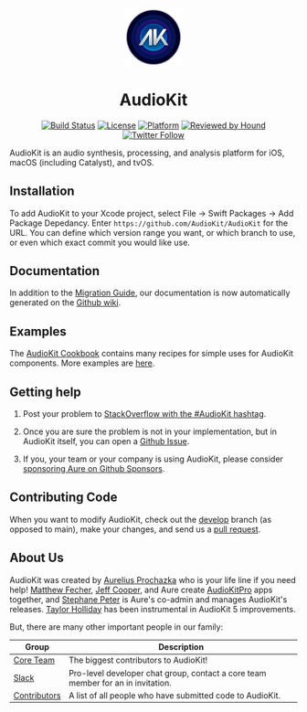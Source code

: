 <div align=center>
<img src="https://github.com/AudioKit/Cookbook/raw/main/Cookbook/Cookbook/Assets.xcassets/audiokit-icon.imageset/audiokit-icon.png" width="20%"/>
  
AudioKit
===
  
[![Build Status](https://github.com/AudioKit/AudioKit/workflows/CI/badge.svg)](https://github.com/AudioKit/AudioKit/actions?query=workflow%3ACI)
[![License](https://img.shields.io/cocoapods/l/AudioKit)](https://github.com/AudioKit/AudioKit/blob/main/LICENSE)
[![Platform](https://img.shields.io/cocoapods/p/AudioKit)](https://github.com/AudioKit/AudioKit/wiki)
[![Reviewed by Hound](https://img.shields.io/badge/Reviewed_by-Hound-8E64B0.svg)](https://houndci.com)
[![Twitter Follow](https://img.shields.io/twitter/follow/AudioKitPro.svg?style=social)](https://twitter.com/AudioKitPro)

</div>
AudioKit is an audio synthesis, processing, and analysis platform for iOS, macOS (including Catalyst), and tvOS.

## Installation

To add AudioKit to your Xcode project, select File -> Swift Packages -> Add Package Depedancy. Enter `https://github.com/AudioKit/AudioKit` for the URL.  You can define which version range you want, or which branch to use, or even which exact commit you would like use. 

## Documentation

In addition to the [Migration Guide](docs/MigrationGuide.md), our documentation is now automatically generated on the [Github wiki](https://github.com/AudioKit/AudioKit/wiki).

## Examples

The [AudioKit Cookbook](https://github.com/AudioKit/Cookbook) contains many recipes for simple uses for AudioKit components. More examples are [here](docs/Examples.md).

## Getting help

1. Post your problem to [StackOverflow with the #AudioKit hashtag](https://stackoverflow.com/questions/tagged/audiokit).

2. Once you are sure the problem is not in your implementation, but in AudioKit itself, you can open a [Github Issue](https://github.com/audiokit/AudioKit/issues).

3. If you, your team or your company is using AudioKit, please consider [sponsoring Aure on Github Sponsors](https://github.com/sponsors/aure).

## Contributing Code

When you want to modify AudioKit, check out the [develop](https://github.com/audiokit/AudioKit/tree/develop) branch (as opposed to main),
make your changes, and send us a [pull request](https://github.com/audiokit/AudioKit/pulls).

## About Us

AudioKit was created by
[Aurelius Prochazka](https://github.com/aure) who is your life line if you need help!
[Matthew Fecher](https://github.com/analogcode),
[Jeff Cooper](https://github.com/eljeff), and Aure create [AudioKitPro](https://audiokitpro.com/) apps together, and
[Stephane Peter](https://github.com/megastep) is Aure's co-admin and manages AudioKit's releases.
[Taylor Holliday](https://github.com/wtholliday) has been instrumental in AudioKit 5 improvements.

But, there are many other important people in our family:

| Group                                                                    | Description                                                                      |
| ------------------------------------------------------------------------ | -------------------------------------------------------------------------------- |
| [Core Team](https://github.com/orgs/AudioKit/people)                     | The biggest contributors to AudioKit!                                            |
| [Slack](https://audiokit.slack.com)                                      | Pro-level developer chat group, contact a core team member for an in invitation. |
| [Contributors](https://github.com/AudioKit/AudioKit/graphs/contributors) | A list of all people who have submitted code to AudioKit.                        |
